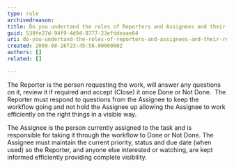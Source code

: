```yaml
---
type: rule
archivedreason: 
title: Do you undertand the roles of Reporters and Assignees and their responsibilities?
guid: 539fe27d-94f9-4d94-8777-23efddeaae64
uri: do-you-undertand-the-roles-of-reporters-and-assignees-and-their-responsibilities
created: 2009-08-26T23:45:58.0000000Z
authors: []
related: []

---
```


The Reporter is the person requesting the work, will answer any questions on it, review it if required and accept (Close) it once Done or Not Done.  The Reporter must respond to questions from the Assignee to keep the workflow going and not hold the Assignee up allowing the Assignee to work efficiently on the right things in a visible way.

 The Assignee is the person currently assigned to the task and is responsible for taking it through the workflow to Done or Not Done. The Assignee must maintain the current priority, status and due date (when used) so the Reporter, and anyone else interested or watching, are kept informed efficiently providing complete visibility.

<!--endintro-->
